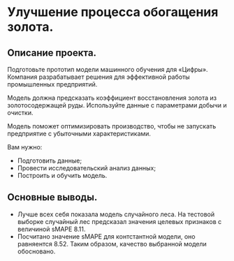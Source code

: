 # Улучшение процесса обогащения золота. 


## Описание проекта.
Подготовьте прототип модели машинного обучения для «Цифры». Компания разрабатывает решения для эффективной работы промышленных предприятий.

Модель должна предсказать коэффициент восстановления золота из золотосодержащей руды. Используйте данные с параметрами добычи и очистки.

Модель поможет оптимизировать производство, чтобы не запускать предприятие с убыточными характеристиками.

Вам нужно:

- Подготовить данные;
- Провести исследовательский анализ данных;
- Построить и обучить модель.

## Основные выводы.

- Лучше всех себя показала модель случайного леса. На тестовой выборке случайный лес предсказал значения целевых признаков с величиной sMAPE 8.11.
- Посчитано значение sMAPE для контстантной модели, оно равняентся 8.52. Таким образом, качество выбранной модели обосновано.
